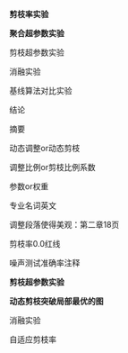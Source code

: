 **剪枝率实验**

**聚合超参数实验**

剪枝超参数实验

消融实验

基线算法对比实验

结论

摘要

动态调整or动态剪枝

调整比例or剪枝比例系数

参数or权重

专业名词英文

调整段落使得美观：第二章18页

剪枝率0.0红线

噪声测试准确率注释



**剪枝超参数实验**

**动态剪枝突破局部最优的图**

消融实验



自适应剪枝率

